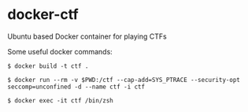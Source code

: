 # docker-ctf
Ubuntu based Docker container for playing CTFs

Some useful docker commands:
```
$ docker build -t ctf .
```
```
$ docker run --rm -v $PWD:/ctf --cap-add=SYS_PTRACE --security-opt seccomp=unconfined -d --name ctf -i ctf
```
```
$ docker exec -it ctf /bin/zsh
```

